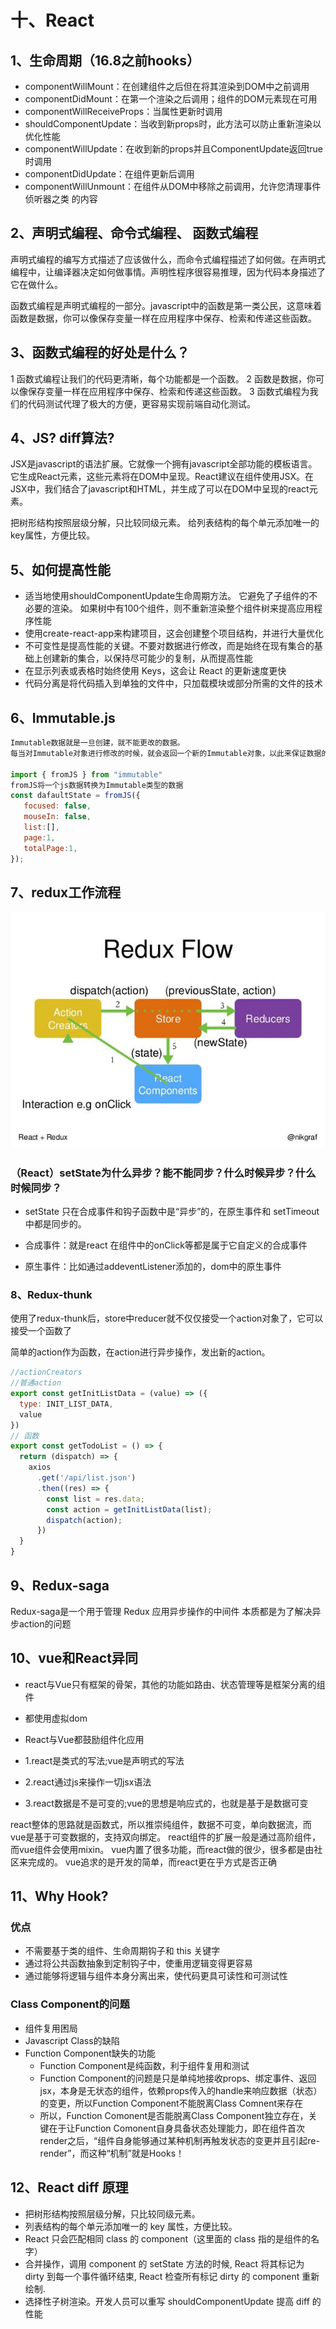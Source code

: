 # 十、React
## 1、生命周期（16.8之前hooks）
- componentWillMount：在创建组件之后但在将其渲染到DOM中之前调用
- componentDidMount：在第一个渲染之后调用；组件的DOM元素现在可用
- componentWillReceiveProps：当属性更新时调用
- shouldComponentUpdate：当收到新props时，此方法可以防止重新渲染以优化性能
- componentWillUpdate：在收到新的props并且ComponentUpdate返回true时调用
- componentDidUpdate：在组件更新后调用
- componentWillUnmount：在组件从DOM中移除之前调用，允许您清理事件侦听器之类
的内容
  

## 2、声明式编程、命令式编程、 函数式编程
声明式编程的编写方式描述了应该做什么，而命令式编程描述了如何做。在声明式编程中，让编译器决定如何做事情。声明性程序很容易推理，因为代码本身描述了它在做什么。

函数式编程是声明式编程的一部分。javascript中的函数是第一类公民，这意味着函数是数据，你可以像保存变量一样在应用程序中保存、检索和传递这些函数。

## 3、函数式编程的好处是什么？
1 函数式编程让我们的代码更清晰，每个功能都是一个函数。
2 函数是数据，你可以像保存变量一样在应用程序中保存、检索和传递这些函数。
3 函数式编程为我们的代码测试代理了极大的方便，更容易实现前端自动化测试。 


## 4、JS? diff算法?
JSX是javascript的语法扩展。它就像一个拥有javascript全部功能的模板语言。它生成React元素，这些元素将在DOM中呈现。React建议在组件使用JSX。在JSX中，我们结合了javascript和HTML，并生成了可以在DOM中呈现的react元素。

把树形结构按照层级分解，只比较同级元素。
给列表结构的每个单元添加唯一的key属性，方便比较。

## 5、如何提高性能
 - 适当地使用shouldComponentUpdate生命周期方法。 它避免了子组件的不必要的渲染。 如果树中有100个组件，则不重新渲染整个组件树来提高应用程序性能
 - 使用create-react-app来构建项目，这会创建整个项目结构，并进行大量优化
 - 不可变性是提高性能的关键。不要对数据进行修改，而是始终在现有集合的基础上创建新的集合，以保持尽可能少的复制，从而提高性能
 - 在显示列表或表格时始终使用 Keys，这会让 React 的更新速度更快
 - 代码分离是将代码插入到单独的文件中，只加载模块或部分所需的文件的技术


## 6、Immutable.js
 ```js
Immutable数据就是一旦创建，就不能更改的数据。
每当对Immutable对象进行修改的时候，就会返回一个新的Immutable对象，以此来保证数据的不可变

import { fromJS } from "immutable"
fromJS将一个js数据转换为Immutable类型的数据
const dafaultState = fromJS({
    focused: false,
    mouseIn: false,
    list:[],
    page:1,
    totalPage:1,
});

 ```
 ## 7、redux工作流程

 ![dd](../images/redux.jpg)

 ### （React）setState为什么异步？能不能同步？什么时候异步？什么时候同步？
- setState 只在合成事件和钩子函数中是“异步”的，在原生事件和 setTimeout 中都是同步的。

- 合成事件：就是react 在组件中的onClick等都是属于它自定义的合成事件

- 原生事件：比如通过addeventListener添加的，dom中的原生事件

### 8、Redux-thunk
使用了redux-thunk后，store中reducer就不仅仅接受一个action对象了，它可以接受一个函数了

简单的action作为函数，在action进行异步操作，发出新的action。

```js
//actionCreators
//普通action
export const getInitListData = (value) => ({
  type: INIT_LIST_DATA,
  value
})
// 函数
export const getTodoList = () => {
  return (dispatch) => {
    axios
      .get('/api/list.json')
      .then((res) => {
        const list = res.data;
        const action = getInitListData(list);
        dispatch(action);
      })
  }
}
```


## 9、Redux-saga
Redux-saga是一个用于管理 Redux 应用异步操作的中间件
本质都是为了解决异步action的问题

## 10、vue和React异同
- react与Vue只有框架的骨架，其他的功能如路由、状态管理等是框架分离的组件
- 都使用虚拟dom
- React与Vue都鼓励组件化应用

- 1.react是类式的写法;vue是声明式的写法
- 2.react通过js来操作一切jsx语法
- 3.react数据是不是可变的;vue的思想是响应式的，也就是基于是数据可变


react整体的思路就是函数式，所以推崇纯组件，数据不可变，单向数据流，而vue是基于可变数据的，支持双向绑定。
react组件的扩展一般是通过高阶组件，而vue组件会使用mixin。
vue内置了很多功能，而react做的很少，很多都是由社区来完成的。
vue追求的是开发的简单，而react更在乎方式是否正确


## 11、Why Hook?
### 优点
- 不需要基于类的组件、生命周期钩子和 this 关键字
- 通过将公共函数抽象到定制钩子中，使重用逻辑变得更容易
- 通过能够将逻辑与组件本身分离出来，使代码更具可读性和可测试性

### Class Component的问题
- 组件复用困局
- Javascript Class的缺陷
- Function Component缺失的功能
  - Function Component是纯函数，利于组件复用和测试
  - Function Component的问题是只是单纯地接收props、绑定事件、返回jsx，本身是无状态的组件，依赖props传入的handle来响应数据（状态）的变更，所以Function Component不能脱离Class Comnent来存在
  - 所以，Function Comonent是否能脱离Class Component独立存在，关键在于让Function Comonent自身具备状态处理能力，即在组件首次render之后，“组件自身能够通过某种机制再触发状态的变更并且引起re-render”，而这种“机制”就是Hooks！ 

 ## 12、React diff 原理
  - 把树形结构按照层级分解，只比较同级元素。
- 列表结构的每个单元添加唯一的 key 属性，方便比较。
- React 只会匹配相同 class 的 component（这里面的 class 指的是组件的名字）
- 合并操作，调用 component 的 setState 方法的时候, React 将其标记为 dirty 到每一个事件循环结束, React 检查所有标记 dirty 的 component 重新绘制.
- 选择性子树渲染。开发人员可以重写 shouldComponentUpdate 提高 diff 的性能
